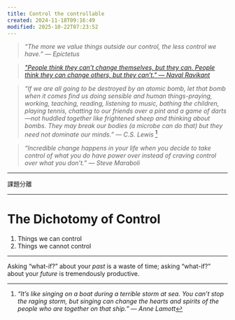 ```yaml
---
title: Control the controllable
created: 2024-11-18T09:16:49
modified: 2025-10-22T07:23:52
---
```


> _“The more we value things outside our control, the less control we have.” ― Epictetus_

> _["People think they can’t change themselves, but they can. People think they can change others, but they can’t." — Naval Ravikant](https://x.com/naval/status/1505645454754672644)_

> _“If we are all going to be destroyed by an atomic bomb, let that bomb when it comes find us doing sensible and human things-praying, working, teaching, reading, listening to music, bathing the children, playing tennis, chatting to our friends over a pint and a game of darts—not huddled together like frightened sheep and thinking about bombs. They may break our bodies (a microbe can do that) but they need not dominate our minds.” — C.S. Lewis_ [^1]

> _“Incredible change happens in your life when you decide to take control of what you do have power over instead of craving control over what you don’t.” — Steve Maraboli_

---

課題分離

---

# The Dichotomy of Control

1. Things we can control
2. Things we cannot control

---

Asking “what-if?” about your _past_ is a waste of time; asking “what-if?” about your _future_ is tremendously productive.

[^1]: _“It’s like singing on a boat during a terrible storm at sea. You can’t stop the raging storm, but singing can change the hearts and spirits of the people who are together on that ship.” — Anne Lamott_
